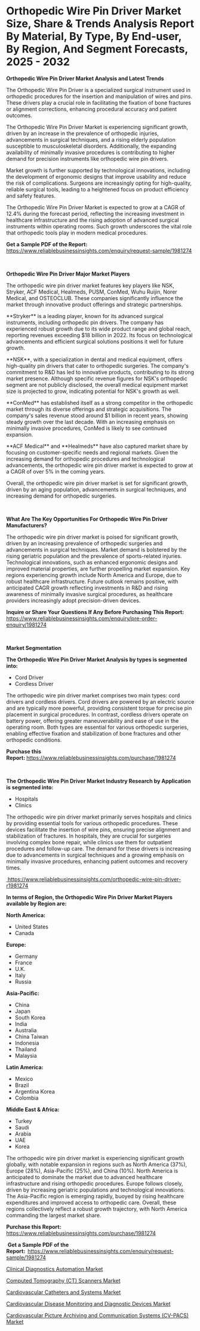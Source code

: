 <p><h1>Orthopedic Wire Pin Driver Market Size, Share & Trends Analysis Report By Material, By Type, By End-user, By Region, And Segment Forecasts, 2025 - 2032</h1></p><p><strong>Orthopedic Wire Pin Driver Market Analysis and Latest Trends</strong></p>
<p><p>The Orthopedic Wire Pin Driver is a specialized surgical instrument used in orthopedic procedures for the insertion and manipulation of wires and pins. These drivers play a crucial role in facilitating the fixation of bone fractures or alignment corrections, enhancing procedural accuracy and patient outcomes.</p><p>The Orthopedic Wire Pin Driver Market is experiencing significant growth, driven by an increase in the prevalence of orthopedic injuries, advancements in surgical techniques, and a rising elderly population susceptible to musculoskeletal disorders. Additionally, the expanding availability of minimally invasive procedures is contributing to higher demand for precision instruments like orthopedic wire pin drivers.</p><p>Market growth is further supported by technological innovations, including the development of ergonomic designs that improve usability and reduce the risk of complications. Surgeons are increasingly opting for high-quality, reliable surgical tools, leading to a heightened focus on product efficiency and safety features.</p><p>The Orthopedic Wire Pin Driver Market is expected to grow at a CAGR of 12.4% during the forecast period, reflecting the increasing investment in healthcare infrastructure and the rising adoption of advanced surgical instruments within operating rooms. Such growth underscores the vital role that orthopedic tools play in modern medical procedures.</p></p>
<p><strong>Get a Sample PDF of the Report:&nbsp;</strong> <a href="https://www.reliablebusinessinsights.com/enquiry/request-sample/1981274?utm_campaign=1138&utm_medium=2&utm_source=Github&utm_content=ia&utm_term=05032025&utm_id=orthopedic-wire-pin-driver">https://www.reliablebusinessinsights.com/enquiry/request-sample/1981274</a></p>
<p>&nbsp;</p>
<p><strong>Orthopedic Wire Pin Driver Major Market Players</strong></p>
<p><p>The orthopedic wire pin driver market features key players like NSK, Stryker, ACF Medical, Healmeds, PUSM, ConMed, Wuhu Ruijin, Norer Medical, and OSTEOCLUB. These companies significantly influence the market through innovative product offerings and strategic partnerships.</p><p>**Stryker** is a leading player, known for its advanced surgical instruments, including orthopedic pin drivers. The company has experienced robust growth due to its wide product range and global reach, reporting revenues exceeding $18 billion in 2022. Its focus on technological advancements and efficient surgical solutions positions it well for future growth.</p><p>**NSK**, with a specialization in dental and medical equipment, offers high-quality pin drivers that cater to orthopedic surgeries. The company's commitment to R&D has led to innovative products, contributing to its strong market presence. Although specific revenue figures for NSK's orthopedic segment are not publicly disclosed, the overall medical equipment market size is projected to grow, indicating potential for NSK's growth as well.</p><p>**ConMed** has established itself as a strong competitor in the orthopedic market through its diverse offerings and strategic acquisitions. The company's sales revenue stood around $1 billion in recent years, showing steady growth over the last decade. With an increasing emphasis on minimally invasive procedures, ConMed is likely to see continued expansion.</p><p>**ACF Medical** and **Healmeds** have also captured market share by focusing on customer-specific needs and regional markets. Given the increasing demand for orthopedic procedures and technological advancements, the orthopedic wire pin driver market is expected to grow at a CAGR of over 5% in the coming years.</p><p>Overall, the orthopedic wire pin driver market is set for significant growth, driven by an aging population, advancements in surgical techniques, and increasing demand for orthopedic surgeries.</p></p>
<p>&nbsp;</p>
<p><strong>What Are The Key Opportunities For Orthopedic Wire Pin Driver Manufacturers?</strong></p>
<p><p>The orthopedic wire pin driver market is poised for significant growth, driven by an increasing prevalence of orthopedic surgeries and advancements in surgical techniques. Market demand is bolstered by the rising geriatric population and the prevalence of sports-related injuries. Technological innovations, such as enhanced ergonomic designs and improved material properties, are further propelling market expansion. Key regions experiencing growth include North America and Europe, due to robust healthcare infrastructure. Future outlook remains positive, with anticipated CAGR growth reflecting investments in R&D and rising awareness of minimally invasive surgical procedures, as healthcare providers increasingly adopt precision-driven devices.</p></p>
<p><strong>Inquire or Share Your Questions If Any Before Purchasing This Report:</strong> <a href="https://www.reliablebusinessinsights.com/enquiry/pre-order-enquiry/1981274?utm_campaign=1138&utm_medium=2&utm_source=Github&utm_content=ia&utm_term=05032025&utm_id=orthopedic-wire-pin-driver">https://www.reliablebusinessinsights.com/enquiry/pre-order-enquiry/1981274</a></p>
<p>&nbsp;</p>
<p><strong>Market Segmentation</strong></p>
<p><strong>The Orthopedic Wire Pin Driver Market Analysis by types is segmented into:</strong></p>
<p><ul><li>Cord Driver</li><li>Cordless Driver</li></ul></p>
<p><p>The orthopedic wire pin driver market comprises two main types: cord drivers and cordless drivers. Cord drivers are powered by an electric source and are typically more powerful, providing consistent torque for precise pin placement in surgical procedures. In contrast, cordless drivers operate on battery power, offering greater maneuverability and ease of use in the operating room. Both types are essential for various orthopedic surgeries, enabling effective fixation and stabilization of bone fractures and other orthopedic conditions.</p></p>
<p><strong>Purchase this Report:&nbsp;</strong><a href="https://www.reliablebusinessinsights.com/purchase/1981274?utm_campaign=1138&utm_medium=2&utm_source=Github&utm_content=ia&utm_term=05032025&utm_id=orthopedic-wire-pin-driver">https://www.reliablebusinessinsights.com/purchase/1981274</a></p>
<p>&nbsp;</p>
<p><strong>The Orthopedic Wire Pin Driver Market Industry Research by Application is segmented into:</strong></p>
<p><ul><li>Hospitals</li><li>Clinics</li></ul></p>
<p><p>The orthopedic wire pin driver market primarily serves hospitals and clinics by providing essential tools for various orthopedic procedures. These devices facilitate the insertion of wire pins, ensuring precise alignment and stabilization of fractures. In hospitals, they are crucial for surgeries involving complex bone repair, while clinics use them for outpatient procedures and follow-up care. The demand for these drivers is increasing due to advancements in surgical techniques and a growing emphasis on minimally invasive procedures, enhancing patient outcomes and recovery times.</p></p>
<p><a href="https://www.reliablebusinessinsights.com/orthopedic-wire-pin-driver-r1981274?utm_campaign=1138&utm_medium=2&utm_source=Github&utm_content=ia&utm_term=05032025&utm_id=orthopedic-wire-pin-driver">&nbsp;https://www.reliablebusinessinsights.com/orthopedic-wire-pin-driver-r1981274</a></p>
<p><strong>In terms of Region, the Orthopedic Wire Pin Driver Market Players available by Region are:</strong></p>
<p>
    <p> <strong> North America: </strong>
        <ul>
            <li>United States</li>
            <li>Canada</li>
        </ul>
        </p> 
    <p> <strong> Europe: </strong>
        <ul>
            <li>Germany</li>
            <li>France</li>
            <li>U.K.</li>
            <li>Italy</li>
            <li>Russia</li>
        </ul>
        </p> 
    <p> <strong> Asia-Pacific: </strong>
        <ul>
            <li>China</li>
            <li>Japan</li>
            <li>South Korea</li>
            <li>India</li>
            <li>Australia</li>
            <li>China Taiwan</li>
            <li>Indonesia</li>
            <li>Thailand</li>
            <li>Malaysia</li>
        </ul>
        </p> 
    <p> <strong> Latin America: </strong>
        <ul>
            <li>Mexico</li>
            <li>Brazil</li>
            <li>Argentina Korea</li>
            <li>Colombia</li>
        </ul>
        </p> 
    <p> <strong> Middle East & Africa: </strong>
        <ul>
            <li>Turkey</li>
            <li>Saudi</li>
            <li>Arabia</li>
            <li>UAE</li>
            <li>Korea</li>
        </ul>
    </p>
    </p>
<p><p>The orthopedic wire pin driver market is experiencing significant growth globally, with notable expansion in regions such as North America (37%), Europe (28%), Asia-Pacific (25%), and China (10%). North America is anticipated to dominate the market due to advanced healthcare infrastructure and rising orthopedic procedures. Europe follows closely, driven by increasing geriatric populations and technological innovations. The Asia-Pacific region is emerging rapidly, buoyed by rising healthcare expenditures and improved access to orthopedic care. Overall, these regions collectively reflect a robust growth trajectory, with North America commanding the largest market share.</p></p>
<p><strong>Purchase this Report: </strong><a href="https://www.reliablebusinessinsights.com/purchase/1981274?utm_campaign=1138&utm_medium=2&utm_source=Github&utm_content=ia&utm_term=05032025&utm_id=orthopedic-wire-pin-driver">https://www.reliablebusinessinsights.com/purchase/1981274</a></p>
<p>&nbsp;<strong>Get a Sample PDF of the Report:&nbsp;&nbsp;</strong><a href="https://www.reliablebusinessinsights.com/enquiry/request-sample/1981274?utm_campaign=1138&utm_medium=2&utm_source=Github&utm_content=ia&utm_term=05032025&utm_id=orthopedic-wire-pin-driver">https://www.reliablebusinessinsights.com/enquiry/request-sample/1981274</a></p>
<p><strong></strong></p>
<p><p><a href="https://github.com/syskamazucqa/Market-Research-Report-List-1/blob/main/clinical-diagnostics-automation-market.md?utm_campaign=1138&utm_medium=2&utm_source=Github&utm_content=ia&utm_term=05032025&utm_id=orthopedic-wire-pin-driver">Clinical Diagnostics Automation Market</a></p><p><a href="https://github.com/bhuraoutenc8/Market-Research-Report-List-1/blob/main/computed-tomography-ct-scanners-market.md?utm_campaign=1138&utm_medium=2&utm_source=Github&utm_content=ia&utm_term=05032025&utm_id=orthopedic-wire-pin-driver">Computed Tomography (CT) Scanners Market</a></p><p><a href="https://github.com/thanenegenqa/Market-Research-Report-List-1/blob/main/cardiovascular-catheters-and-systems-market.md?utm_campaign=1138&utm_medium=2&utm_source=Github&utm_content=ia&utm_term=05032025&utm_id=orthopedic-wire-pin-driver">Cardiovascular Catheters and Systems Market</a></p><p><a href="https://github.com/lelkohydesyj/Market-Research-Report-List-1/blob/main/cardiovascular-disease-monitoring-and-diagnostic-devices-market.md?utm_campaign=1138&utm_medium=2&utm_source=Github&utm_content=ia&utm_term=05032025&utm_id=orthopedic-wire-pin-driver">Cardiovascular Disease Monitoring and Diagnostic Devices Market</a></p><p><a href="https://github.com/cezilfinerv9/Market-Research-Report-List-1/blob/main/cardiovascular-picture-archiving-and-communication-systems-cv-pacs-market.md?utm_campaign=1138&utm_medium=2&utm_source=Github&utm_content=ia&utm_term=05032025&utm_id=orthopedic-wire-pin-driver">Cardiovascular Picture Archiving and Communication Systems (CV-PACS) Market</a></p></p>